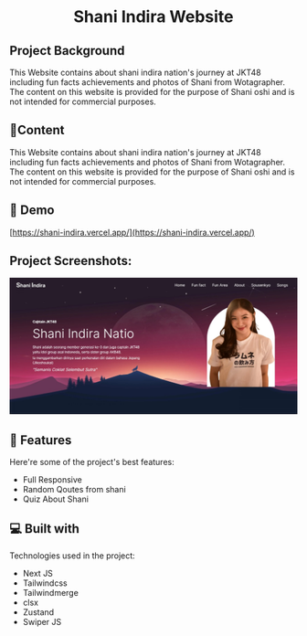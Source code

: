 <h1 align="center" id="title">Shani Indira Website</h1>

<h2>Project Background</h2>
<p id="description">This Website contains about shani indira nation's journey at JKT48 including fun facts achievements and photos of Shani from Wotagrapher. The content on this website is provided for the purpose of Shani oshi and is not intended for commercial purposes.</p>

<h2>📃Content</h2>
<p id="description">This Website contains about shani indira nation's journey at JKT48 including fun facts achievements and photos of Shani from Wotagrapher. The content on this website is provided for the purpose of Shani oshi and is not intended for commercial purposes.</p>

<h2>🚀 Demo</h2>

[https://shani-indira.vercel.app/](https://shani-indira.vercel.app/)

<h2>Project Screenshots:</h2>

![Shani's Website Page](./public/img/web-shani.jpg)

<h2>🧐 Features</h2>

Here're some of the project's best features:

- Full Responsive
- Random Qoutes from shani
- Quiz About Shani

<h2>💻 Built with</h2>

Technologies used in the project:

- Next JS
- Tailwindcss
- Tailwindmerge
- clsx
- Zustand
- Swiper JS
